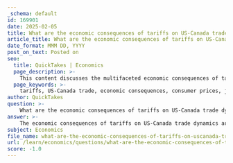 ```yaml
---
_schema: default
id: 169901
date: 2025-02-05
title: What are the economic consequences of tariffs on US-Canada trade dynamics?
article_title: What are the economic consequences of tariffs on US-Canada trade dynamics?
date_format: MMM DD, YYYY
post_on_text: Posted on
seo:
  title: QuickTakes | Economics
  page_description: >-
    This content discusses the multifaceted economic consequences of tariffs on US-Canada trade dynamics, exploring effects on consumer prices, job losses, GDP declines, trade relations, and the global economy.
  page_keywords: >-
    tariffs, US-Canada trade, economic consequences, consumer prices, job losses, GDP decline, trade relationships, global economy, inflation, export impacts, domestic industries
author: QuickTakes
question: >-
    What are the economic consequences of tariffs on US-Canada trade dynamics?
answer: >-
    The economic consequences of tariffs on US-Canada trade dynamics are multifaceted and can significantly impact both countries' economies. Here are the key consequences:\n\n1. **Increased Consumer Prices**: Tariffs generally lead to higher prices for imported goods. As tariffs are imposed on Canadian products entering the U.S., the cost of these goods increases, which can contribute to inflation. This inflationary pressure reduces consumer purchasing power, leading to a decrease in consumer surplus—the difference between what consumers are willing to pay and what they actually pay.\n\n2. **Impact on Exports and Job Losses**: If the U.S. imposes tariffs on Canadian goods, Canada may retaliate with its own tariffs on U.S. products. This tit-for-tat can lead to a decrease in exports for U.S. producers, negatively affecting their supply and potentially resulting in job losses in those industries. For example, sectors that rely heavily on exports to Canada may see reduced demand, leading to layoffs and economic contraction.\n\n3. **GDP Decline**: The combination of reduced exports and increased import costs can lead to a decline in GDP for both countries. Predictions from the Bank of Canada have indicated that tariffs could result in a GDP decline and increased risks of recession, particularly if trade volumes decrease significantly.\n\n4. **Strained Trade Relationships**: Tariffs can alter existing trade relationships and influence future trade agreements. The imposition of tariffs can strain U.S.-Canada relations, leading to a reevaluation of trade partnerships. Countries may seek to negotiate new agreements to reduce or eliminate tariffs, as seen with the North American Free Trade Agreement (NAFTA), which aimed to promote free trade among the U.S., Canada, and Mexico.\n\n5. **Global Economic Impact**: The imposition of tariffs can have broader implications for the global economy. Increased tariffs can lead to reduced trade volumes, affecting global supply chains and economic growth. Countries that are heavily reliant on exports may experience economic slowdowns, which can have ripple effects across the global economy.\n\n6. **Long-term Economic Strategy**: While tariffs may be used as a strategy to protect domestic industries, their long-term effectiveness can be questionable. The negative impacts on trade relationships and overall economic health can outweigh the short-term benefits of protecting specific sectors. This can lead to a need for countries to diversify their trade relationships to mitigate the risks associated with tariffs.\n\nIn summary, the economic consequences of tariffs on US-Canada trade dynamics include increased consumer prices, potential job losses, GDP decline, strained trade relationships, and broader global economic impacts. These factors highlight the complexity of trade policies and their far-reaching effects on both national and international economies.
subject: Economics
file_name: what-are-the-economic-consequences-of-tariffs-on-uscanada-trade-dynamics.md
url: /learn/economics/questions/what-are-the-economic-consequences-of-tariffs-on-uscanada-trade-dynamics
score: -1.0
---
```


&nbsp;